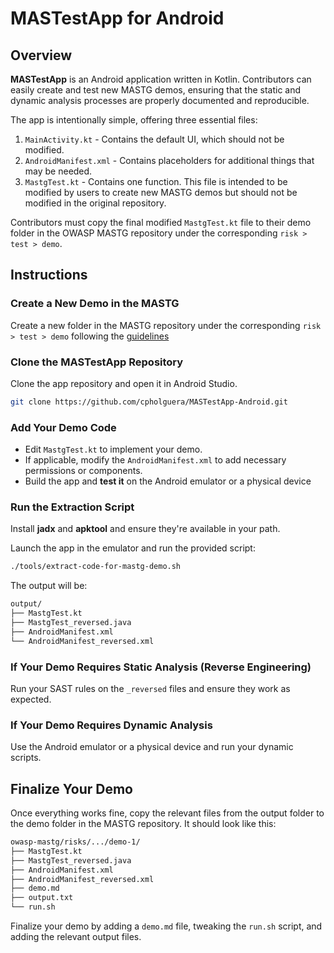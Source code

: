 
# MASTestApp for Android

## Overview

**MASTestApp** is an Android application written in Kotlin. Contributors can easily create and test new MASTG demos, ensuring that the static and dynamic analysis processes are properly documented and reproducible.

The app is intentionally simple, offering three essential files:
1. `MainActivity.kt` - Contains the default UI, which should not be modified.
2. `AndroidManifest.xml` - Contains placeholders for additional things that may be needed.
3. `MastgTest.kt` - Contains one function. This file is intended to be modified by users to create new MASTG demos but should not be modified in the original repository.

Contributors must copy the final modified `MastgTest.kt` file to their demo folder in the OWASP MASTG repository under the corresponding `risk > test > demo`.

## Instructions

### Create a New Demo in the MASTG

Create a new folder in the MASTG repository under the corresponding `risk > test > demo` following the [guidelines](https://docs.google.com/document/d/1EMsVdfrDBAu0gmjWAUEs60q-fWaOmDB5oecY9d9pOlg/edit#heading=h.y294y561hx14)

### Clone the MASTestApp Repository

Clone the app repository and open it in Android Studio.

```sh
git clone https://github.com/cpholguera/MASTestApp-Android.git
```

### Add Your Demo Code

- Edit `MastgTest.kt` to implement your demo.
- If applicable, modify the `AndroidManifest.xml` to add necessary permissions or components.
- Build the app and **test it** on the Android emulator or a physical device

### Run the Extraction Script

Install **jadx** and **apktool** and ensure they're available in your path.

Launch the app in the emulator and run the provided script:

```sh
./tools/extract-code-for-mastg-demo.sh
```

The output will be:

```sh
output/
├── MastgTest.kt
├── MastgTest_reversed.java
├── AndroidManifest.xml
└── AndroidManifest_reversed.xml
```

### If Your Demo Requires Static Analysis (Reverse Engineering)

Run your SAST rules on the `_reversed` files and ensure they work as expected.

### If Your Demo Requires Dynamic Analysis

Use the Android emulator or a physical device and run your dynamic scripts.

## Finalize Your Demo

Once everything works fine, copy the relevant files from the output folder to the demo folder in the MASTG repository. It should look like this:

```sh
owasp-mastg/risks/.../demo-1/
├── MastgTest.kt
├── MastgTest_reversed.java
├── AndroidManifest.xml
├── AndroidManifest_reversed.xml
├── demo.md
├── output.txt
└── run.sh
```

Finalize your demo by adding a `demo.md` file, tweaking the `run.sh` script, and adding the relevant output files.

